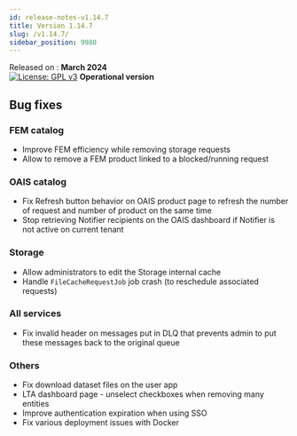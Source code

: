 ```yaml
---
id: release-notes-v1.14.7
title: Version 1.14.7
slug: /v1.14.7/
sidebar_position: 9980
---
```


Released on : **March 2024**  
[![License: GPL v3](https://img.shields.io/badge/License-GPLv3-blue.svg)](https://www.gnu.org/licenses/gpl-3.0)
**Operational version**

## Bug fixes

### FEM catalog
- Improve FEM efficiency while removing storage requests
- Allow to remove a FEM product linked to a blocked/running request

### OAIS catalog
- Fix Refresh button behavior on OAIS product page to refresh the number of request and number of product on the same
  time
- Stop retrieving Notifier recipients on the OAIS dashboard if Notifier is not active on current tenant 

### Storage

- Allow administrators to edit the Storage internal cache
- Handle `FileCacheRequestJob` job crash (to reschedule associated requests)

### All services
- Fix invalid header on messages put in DLQ that prevents admin to put these messages back to the original queue

### Others
- Fix download dataset files on the user app
- LTA dashboard page - unselect checkboxes when removing many entities
- Improve authentication expiration when using SSO
- Fix various deployment issues with Docker